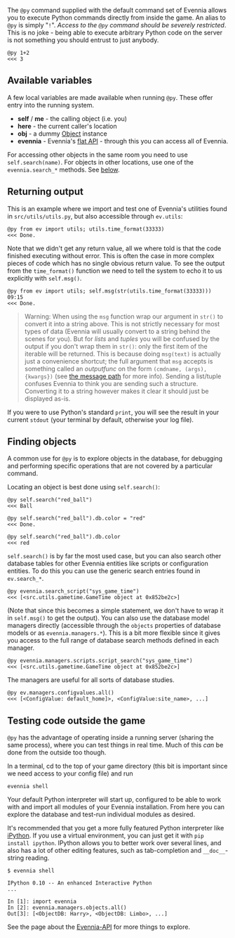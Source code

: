 [](How-to-run-snippets-of-Python-code-from-inside-the-game,-for-testing-and-experimenting.)

The `@py` command supplied with the default command set of Evennia allows you to execute Python commands directly from inside the game.  An alias to `@py` is simply "`!`". *Access to the `@py` command should be severely restricted*. This is no joke - being able to execute arbitrary Python code on the server is not something you should entrust to just anybody.

    @py 1+2 
    <<< 3

## Available variables 

A few local variables are made available when running `@py`. These offer entry into the running system.

- **self** / **me** - the calling object (i.e. you)
- **here** - the current caller's location
- **obj** - a dummy [Object](Objects.md) instance
- **evennia** - Evennia's [flat API](evennia-API) - through this you can access all of Evennia.

For accessing other objects in the same room you need to use `self.search(name)`. For objects in other locations, use one of the `evennia.search_*` methods. See [below](https://github.com/evennia/evennia/wiki/Execute%20Python%20Code#finding-objects).

## Returning output

This is an example where we import and test one of Evennia's utilities found in `src/utils/utils.py`, but also accessible through `ev.utils`:

    @py from ev import utils; utils.time_format(33333)
    <<< Done.

Note that we didn't get any return value, all we where told is that the code finished executing without error. This is often the case in more complex pieces of code which has no single obvious return value.  To see the output from the `time_format()` function we need to tell the system to echo it to us explicitly with `self.msg()`.

    @py from ev import utils; self.msg(str(utils.time_format(33333)))
    09:15
    <<< Done.

> Warning: When using the `msg` function wrap our argument in `str()` to convert it into a string above. This is not strictly necessary for most types of data (Evennia will usually convert to a string behind the scenes for you). But for *lists* and *tuples* you will be confused by the output if you don't wrap them in `str()`: only the first item of the iterable will be returned. This is because doing `msg(text)` is actually just a convenience shortcut; the full argument that `msg` accepts is something called an *outputfunc* on the form `(cmdname, (args), {kwargs})` (see [the message path](https://github.com/evennia/evennia/wiki/Messagepath) for more info). Sending a list/tuple confuses Evennia to think you are sending such a structure. Converting it to a string however makes it clear it should just be displayed as-is. 

If you were to use Python's standard `print`, you will see the result in your current `stdout` (your terminal by default, otherwise your log file).

## Finding objects

A common use for `@py` is to explore objects in the database, for debugging and performing specific operations that are not covered by a particular command. 

Locating an object is best done using `self.search()`:

    @py self.search("red_ball")
    <<< Ball 
    
    @py self.search("red_ball").db.color = "red"
    <<< Done. 
    
    @py self.search("red_ball").db.color
    <<< red

`self.search()` is by far the most used case, but you can also search other database tables for other Evennia entities like scripts or configuration entities. To do this you can use the generic search entries found in `ev.search_*`.

    @py evennia.search_script("sys_game_time")
    <<< [<src.utils.gametime.GameTime object at 0x852be2c>]

(Note that since this becomes a simple statement, we don't have to wrap it in `self.msg()` to get the output). You can also use the database model managers directly (accessible through the `objects` properties of database models or as `evennia.managers.*`). This is a bit more flexible since it gives you access to the full range of database search methods defined in each manager.

    @py evennia.managers.scripts.script_search("sys_game_time")
    <<< [<src.utils.gametime.GameTime object at 0x852be2c>]

The managers are useful for all sorts of database studies.

    @py ev.managers.configvalues.all()
    <<< [<ConfigValue: default_home]>, <ConfigValue:site_name>, ...]

## Testing code outside the game

`@py` has the advantage of operating inside a running server (sharing the same process), where you can test things in real time. Much of this *can* be done from the outside too though. 

In a terminal, cd to the top of your game directory (this bit is important since we need access to your config file) and run

    evennia shell

Your default Python interpreter will start up, configured to be able to work with and import all modules of your Evennia installation. From here you can explore the database and test-run individual modules as desired.

It's recommended that you get a more fully featured Python interpreter like [iPython](http://ipython.scipy.org/moin/). If you use a virtual environment, you can just get it with `pip install ipython`. IPython allows you to better work over several lines, and also has a lot of other editing features, such as tab-completion and `__doc__`-string reading.

    $ evennia shell
    
    IPython 0.10 -- An enhanced Interactive Python
    ...
    
    In [1]: import evennia
    In [2]: evennia.managers.objects.all()
    Out[3]: [<ObjectDB: Harry>, <ObjectDB: Limbo>, ...]

See the page about the [Evennia-API](Evennia-API) for more things to explore. 

